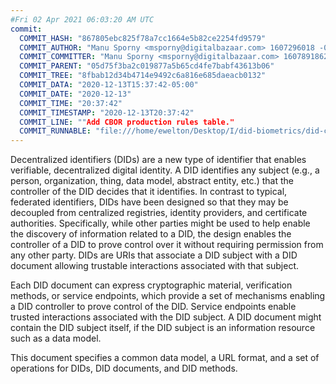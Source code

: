 ```yaml
---
#Fri 02 Apr 2021 06:03:20 AM UTC
commit:
  COMMIT_HASH: "867805ebc825f78a7cc1664e5b82ce2254fd9579"
  COMMIT_AUTHOR: "Manu Sporny <msporny@digitalbazaar.com> 1607296018 -0500"
  COMMIT_COMMITTER: "Manu Sporny <msporny@digitalbazaar.com> 1607891862 -0500"
  COMMIT_PARENT: "05d75f3ba2c019877a5b65cd4fe7babf43613b06"
  COMMIT_TREE: "8fbab12d34b4714e9492c6a816e685daeacb0132"
  COMMIT_DATA: "2020-12-13T15:37:42-05:00"
  COMMIT_DATE: "2020-12-13"
  COMMIT_TIME: "20:37:42"
  COMMIT_TIMESTAMP: "2020-12-13T20:37:42"
  COMMIT_LINE: ""Add CBOR production rules table."
  COMMIT_RUNNABLE: "file:///home/ewelton/Desktop/I/did-biometrics/did-core-dataset/analysis/gitinfo/867805ebc825f78a7cc1664e5b82ce2254fd9579/snapshot/index.html"
---
```


<section id="abstract">
<p>
<a>Decentralized identifiers</a> (DIDs) are a new type of identifier that
enables verifiable, decentralized digital identity. A <a>DID</a> identifies any
subject (e.g., a person, organization, thing, data model, abstract entity, etc.)
that the controller of the <a>DID</a> decides that it identifies. In contrast to
typical, federated identifiers, DIDs have been designed so that they may be
decoupled from centralized registries, identity providers, and certificate
authorities. Specifically, while other parties might be used to help enable the
discovery of information related to a <a>DID</a>, the design enables the
controller of a <a>DID</a> to prove control over it without requiring permission
from any other party. <a>DID</a>s are URIs that associate a <a>DID subject</a>
with a <a>DID document</a> allowing trustable interactions associated with that
subject.
    </p>
<p>
Each <a>DID document</a> can express cryptographic material, verification
methods, or <a>service endpoints</a>, which provide a set of mechanisms enabling
a <a>DID controller</a> to prove control of the <a>DID</a>. <a>Service
endpoints</a> enable trusted interactions associated with the <a>DID
subject</a>. A <a>DID document</a> might contain the <a>DID subject</a> itself,
if the <a>DID subject</a> is an information resource such as a data model.
    </p>
<p>
This document specifies a common data model, a URL format, and a set of
operations for <a>DIDs</a>, <a>DID documents</a>, and <a>DID methods</a>.
    </p>
</section>

